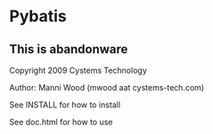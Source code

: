# Pybatis

## This is abandonware

Copyright 2009 Cystems Technology

Author: Manni Wood (mwood aat cystems-tech.com)

See INSTALL for how to install

See doc.html for how to use
